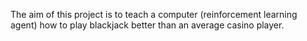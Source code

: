 The aim of this project is to teach a computer (reinforcement learning agent) how to play blackjack better than an average casino player.
